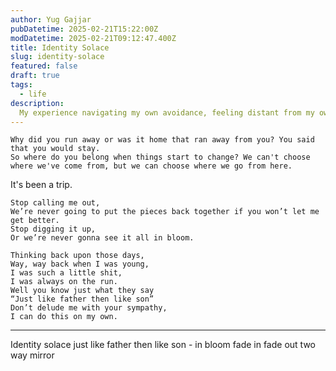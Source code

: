 ```yaml
---
author: Yug Gajjar
pubDatetime: 2025-02-21T15:22:00Z
modDatetime: 2025-02-21T09:12:47.400Z
title: Identity Solace
slug: identity-solace
featured: false
draft: true
tags:
  - life
description:
  My experience navigating my own avoidance, feeling distant from my own origins, reclaiming my name and identity.
---
```


```bazaar
Why did you run away or was it home that ran away from you? You said that you would stay.
So where do you belong when things start to change? We can't choose
where we've come from, but we can choose where we go from here.
```

It's been a trip. 

```bazaar
Stop calling me out,
We’re never going to put the pieces back together if you won’t let me get better.
Stop digging it up,
Or we’re never gonna see it all in bloom.

Thinking back upon those days,
Way, way back when I was young,
I was such a little shit,
I was always on the run.
Well you know just what they say
“Just like father then like son”
Don’t delude me with your sympathy,
I can do this on my own.
```

<hr />

Identity solace
just like father then like son - in bloom
fade in fade out
two way mirror
